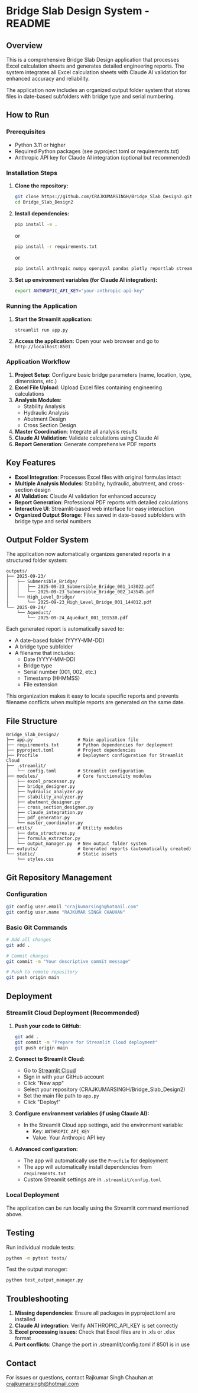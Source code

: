 # Bridge Slab Design System - README

## Overview
This is a comprehensive Bridge Slab Design application that processes Excel calculation sheets and generates detailed engineering reports. The system integrates all Excel calculation sheets with Claude AI validation for enhanced accuracy and reliability.

The application now includes an organized output folder system that stores files in date-based subfolders with bridge type and serial numbering.

## How to Run

### Prerequisites
- Python 3.11 or higher
- Required Python packages (see pyproject.toml or requirements.txt)
- Anthropic API key for Claude AI integration (optional but recommended)

### Installation Steps

1. **Clone the repository:**
   ```bash
   git clone https://github.com/CRAJKUMARSINGH/Bridge_Slab_Design2.git
   cd Bridge_Slab_Design2
   ```

2. **Install dependencies:**
   ```bash
   pip install -e .
   ```
   or
   ```bash
   pip install -r requirements.txt
   ```
   or
   ```bash
   pip install anthropic numpy openpyxl pandas plotly reportlab streamlit
   ```

3. **Set up environment variables (for Claude AI integration):**
   ```bash
   export ANTHROPIC_API_KEY="your-anthropic-api-key"
   ```

### Running the Application

1. **Start the Streamlit application:**
   ```bash
   streamlit run app.py
   ```

2. **Access the application:**
   Open your web browser and go to `http://localhost:8501`

### Application Workflow

1. **Project Setup**: Configure basic bridge parameters (name, location, type, dimensions, etc.)
2. **Excel File Upload**: Upload Excel files containing engineering calculations
3. **Analysis Modules**:
   - Stability Analysis
   - Hydraulic Analysis
   - Abutment Design
   - Cross Section Design
4. **Master Coordination**: Integrate all analysis results
5. **Claude AI Validation**: Validate calculations using Claude AI
6. **Report Generation**: Generate comprehensive PDF reports

## Key Features

- **Excel Integration**: Processes Excel files with original formulas intact
- **Multiple Analysis Modules**: Stability, hydraulic, abutment, and cross-section design
- **AI Validation**: Claude AI validation for enhanced accuracy
- **Report Generation**: Professional PDF reports with detailed calculations
- **Interactive UI**: Streamlit-based web interface for easy interaction
- **Organized Output Storage**: Files saved in date-based subfolders with bridge type and serial numbers

## Output Folder System

The application now automatically organizes generated reports in a structured folder system:

```
outputs/
├── 2025-09-23/
│   ├── Submersible_Bridge/
│   │   ├── 2025-09-23_Submersible_Bridge_001_143022.pdf
│   │   └── 2025-09-23_Submersible_Bridge_002_143545.pdf
│   └── High_Level_Bridge/
│       └── 2025-09-23_High_Level_Bridge_001_144012.pdf
└── 2025-09-24/
    └── Aqueduct/
        └── 2025-09-24_Aqueduct_001_101530.pdf
```

Each generated report is automatically saved to:
- A date-based folder (YYYY-MM-DD)
- A bridge type subfolder
- A filename that includes:
  - Date (YYYY-MM-DD)
  - Bridge type
  - Serial number (001, 002, etc.)
  - Timestamp (HHMMSS)
  - File extension

This organization makes it easy to locate specific reports and prevents filename conflicts when multiple reports are generated on the same date.

## File Structure

```
Bridge_Slab_Design2/
├── app.py                 # Main application file
├── requirements.txt       # Python dependencies for deployment
├── pyproject.toml         # Project dependencies
├── Procfile               # Deployment configuration for Streamlit Cloud
├── .streamlit/
│   └── config.toml        # Streamlit configuration
├── modules/               # Core functionality modules
│   ├── excel_processor.py
│   ├── bridge_designer.py
│   ├── hydraulic_analyzer.py
│   ├── stability_analyzer.py
│   ├── abutment_designer.py
│   ├── cross_section_designer.py
│   ├── claude_integration.py
│   ├── pdf_generator.py
│   └── master_coordinator.py
├── utils/                 # Utility modules
│   ├── data_structures.py
│   ├── formula_extractor.py
│   └── output_manager.py  # New output folder system
├── outputs/               # Generated reports (automatically created)
└── static/                # Static assets
    └── styles.css
```

## Git Repository Management

### Configuration
```bash
git config user.email "crajkumarsingh@hotmail.com"
git config user.name "RAJKUMAR SINGH CHAUHAN"
```

### Basic Git Commands
```bash
# Add all changes
git add .

# Commit changes
git commit -m "Your descriptive commit message"

# Push to remote repository
git push origin main
```

## Deployment

### Streamlit Cloud Deployment (Recommended)
1. **Push your code to GitHub:**
   ```bash
   git add .
   git commit -m "Prepare for Streamlit Cloud deployment"
   git push origin main
   ```

2. **Connect to Streamlit Cloud:**
   - Go to [Streamlit Cloud](https://streamlit.io/cloud)
   - Sign in with your GitHub account
   - Click "New app"
   - Select your repository (CRAJKUMARSINGH/Bridge_Slab_Design2)
   - Set the main file path to `app.py`
   - Click "Deploy!"

3. **Configure environment variables (if using Claude AI):**
   - In the Streamlit Cloud app settings, add the environment variable:
     - Key: `ANTHROPIC_API_KEY`
     - Value: Your Anthropic API key

4. **Advanced configuration:**
   - The app will automatically use the `Procfile` for deployment
   - The app will automatically install dependencies from `requirements.txt`
   - Custom Streamlit settings are in `.streamlit/config.toml`

### Local Deployment
The application can be run locally using the Streamlit command mentioned above.

## Testing

Run individual module tests:
```bash
python -m pytest tests/
```

Test the output manager:
```bash
python test_output_manager.py
```

## Troubleshooting

1. **Missing dependencies**: Ensure all packages in pyproject.toml are installed
2. **Claude AI integration**: Verify ANTHROPIC_API_KEY is set correctly
3. **Excel processing issues**: Check that Excel files are in .xls or .xlsx format
4. **Port conflicts**: Change the port in .streamlit/config.toml if 8501 is in use

## Contact
For issues or questions, contact Rajkumar Singh Chauhan at crajkumarsingh@hotmail.com